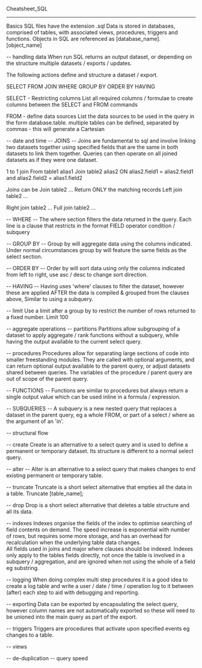 Cheatsheet_SQL

---

Basics
SQL files have the extension .sql
Data is stored in databases, comprised of tables, with associated views, procedures, triggers and functions.
Objects in SQL are referenced as [database_name].[object_name]

-- handling data
When run SQL returns an output dataset, or depending on the structure multiple datasets / exports / updates.

The following actions define and structure a dataset / export.

SELECT
FROM
JOIN
WHERE
GROUP BY
ORDER BY
HAVING

SELECT - Restricting columns
List all required columns / formulae to create columns between the SELECT and FROM commands

FROM - define data sources
List the data sources to be used in the query in the form database.table.  multiple tables can be defined, separated by commas - this will generate a Cartesian 


-- date and time 
-- JOINS --
Joins are fundamental to sql and involve linking two datasets together using specified fields that are the same in both datasets to link them together.  Queries can then operate on all joined datasets as if they were one dataset.

1 to 1 join
  From table1 alias1
  Join table2 alias2 ON alias2.field1 =
    alias2.field1 and alias2.field2 = 
    alias1.field2

Joins can be
Join table2 ... 
Return ONLY the matching records
Left join table2 ...

Right join table2 ...
Full join table2 ...

-- WHERE --
The where section filters the data returned in the query.  Each line is a clause that restricts in the format
FIELD operator condition / subquery

-- GROUP BY --
Group by will aggregate data using the columns indicated.  Under normal circumstances group by will feature the same fields as the select section.

-- ORDER BY --
Order by will sort data using only the columns indicated from left to right, use asc / desc to change sort direction.

-- HAVING --
Having uses 'where' clauses to filter the dataset, however these are applied AFTER the data is compiled & grouped from the clauses above, Similar to using a subquery.

-- limit
Use a limit after a group by to restrict the number of rows returned to a fixed number.
Limit 100

-- aggregate operations
-- partitions
Partitions allow subgrouping of a dataset to apply aggregate / rank functions without a subquery, while having the output available to the current select query.

-- procedures
Procedures allow for separating large sections of code into smaller freestanding modules.  They are called with optional arguments, and can return optional output available to the parent query, or adjust datasets shared between queries.
The variables of the procedure / parent query are out of scope of the parent query.

-- FUNCTIONS --
Functions are similar to procedures but always return a single output value which can be used inline in a formula / expression.

-- SUBQUERIES --
A subquery is a new nested query that replaces a dataset in the parent query, eg a whole FROM, or part of a select / where as the argument of an 'in'.

-- structural flow

-- create
Create is an alternative to a select query and is used to define a permanent or temporary dataset.  Its structure is different to a normal select query.

-- alter --
Alter is an alternative to a select query that makes changes to end existing permanent or temporary table.

-- truncate
Truncate is a short select alternative that empties all the data in a table.
Truncate [table_name];

-- drop
Drop is a short select alternative that deletes a table structure and all its data.

-- indexes
Indexes organise the fields of the index to optimise searching of field contents on demand.  The speed increase is exponential with number of rows, but requires some more storage, and has an overhead for recalculation when the underlying table data changes.  
All fields used in joins and major where clauses should be indexed.
Indexes only apply to the tables fields directly, not once the table is involved in a subquery / aggregation, and are ignored when not using the whole of a field eg substring.

-- logging
When doing complex multi step procedures it is a good idea to create a log table and write a user / date / time / operation log to it between (after) each step to aid with debugging and reporting.

-- exporting
Data can be exported by encapsulating the select query, however column names are not automatically exported so these will need to be unioned into the main query as part of the export.

-- triggers
Triggers are procedures that activate upon specified events eg changes to a table.

-- views


-- de-duplication
-- query speed

